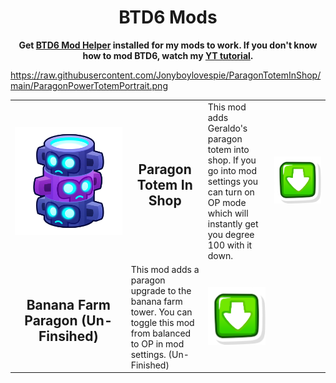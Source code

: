 <h1 align="center">BTD6 Mods</h1>
<p align="center"><b>Get <a href="https://github.com/gurrenm3/BTD-Mod-Helper/releases/latest">BTD6 Mod Helper</a> installed for my mods to work. If you don't know how to mod BTD6, watch my <a href="https://www.youtube.com/watch?v=xHQzRt8Z6YE">YT tutorial</a>.</b>
</p>

https://raw.githubusercontent.com/Jonyboylovespie/ParagonTotemInShop/main/ParagonPowerTotemPortrait.png

<table style="table-layout:fixed">
    <tr>
        <td width="1%" align="left">
            <img align="left"  alt="Icon" width="100%" src="https://raw.githubusercontent.com/Jonyboylovespie/ParagonTotemInShop/main/ParagonPowerTotemPortrait.png">
        </td>
        <td width="10%" align="center">
            <h2>Paragon Totem In Shop</h2>
        </td>
        <td>
           This mod adds Geraldo's paragon totem into shop. If you go into mod settings you can turn on OP mode which will instantly get you degree 100 with it down.
        </td>
        <td width="12%">
            <a href="https://github.com/Jonyboylovespie/BTD6-Mods/blob/main/Mods/ParagonTotem.dll?raw=true"><img alt="Download" src="https://github.com/Darinsky/Bloons-TD6-Mods/blob/main/download_small.png?raw=true"></a>
        </td>
    </tr>
    <tr>
        <td width="25%" align="center">
            <h2>Banana Farm Paragon (Un-Finsihed)</h2>
        </td>
        <td>
           This mod adds a paragon upgrade to the banana farm tower. You can toggle this mod from balanced to OP in mod settings. (Un-Finished)
        </td>
        <td width="12%">
            <a href=""><img alt="Download" src="https://github.com/Darinsky/Bloons-TD6-Mods/blob/main/download_small.png?raw=true"></a>
        </td>
    </tr>
